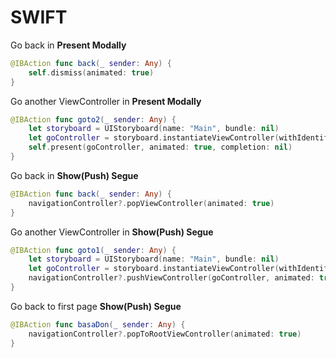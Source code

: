 # SWIFT

Go back in **Present Modally**

```swift
@IBAction func back(_ sender: Any) {
    self.dismiss(animated: true)
}

```

Go another ViewController in **Present Modally**
```swift
@IBAction func goto2(_ sender: Any) {
    let storyboard = UIStoryboard(name: "Main", bundle: nil)
    let goController = storyboard.instantiateViewController(withIdentifier: "page2") as! ViewController2
    self.present(goController, animated: true, completion: nil)
}

```

Go back in **Show(Push) Segue**

```swift
@IBAction func back(_ sender: Any) {
    navigationController?.popViewController(animated: true)
}
```

Go another ViewController in **Show(Push) Segue**

```swift
@IBAction func goto1(_ sender: Any) {
    let storyboard = UIStoryboard(name: "Main", bundle: nil)
    let goController = storyboard.instantiateViewController(withIdentifier: "page1") as! ViewController
    navigationController?.pushViewController(goController, animated: true)
}
```

Go back to first page **Show(Push) Segue**
```swift
@IBAction func basaDon(_ sender: Any) {
    navigationController?.popToRootViewController(animated: true)
}
```

 
    